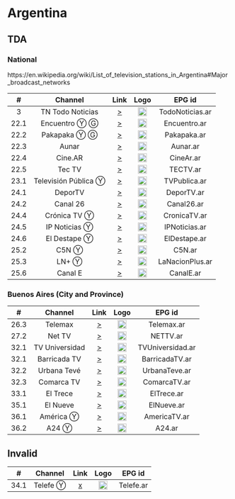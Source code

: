 <h1>Argentina</h1>

<h2>TDA</h2>

<h3>National</h3>
https://en.wikipedia.org/wiki/List_of_television_stations_in_Argentina#Major_broadcast_networks

| #    | Channel        | Link  | Logo | EPG id |
|:----:|:--------------:|:-----:|:----:|:------:|
| 3 | TN Todo Noticias  | [>](https://live-01-01-tn.vodgc.net/TN24/index.m3u8) | <img height="20" src="https://upload.wikimedia.org/wikipedia/commons/thumb/4/4f/TN_todo_noticias_logo.svg/200px-TN_todo_noticias_logo.svg.png"/> | TodoNoticias.ar |
| 22.1 | Encuentro Ⓨ Ⓖ  | [>](https://www.youtube.com/user/encuentro/live) | <img height="20" src="https://i.imgur.com/IyP2UIx.png"/> | Encuentro.ar |
| 22.2 | Pakapaka Ⓨ Ⓖ   | [>](https://www.youtube.com/user/CanalPakapaka/live) | <img height="20" src="https://i.imgur.com/Q4zaCuM.png"/> | Pakapaka.ar |
| 22.3 | Aunar    | [>](https://5fb24b460df87.streamlock.net/live-cont.ar/mirador/playlist.m3u8) | <img height="20" src="http://tvabierta.weebly.com/uploads/5/1/3/4/51344345/aunar.png"/> | Aunar.ar |
| 22.4 | Cine.AR        | [>](https://5fb24b460df87.streamlock.net/live-cont.ar/cinear/playlist.m3u8) | <img height="20" src="https://i.imgur.com/RPLyrIC.png"/> | CineAr.ar |
| 22.5 | Tec TV         | [>](https://tv.initium.net.ar:3939/live/tectvmainlive.m3u8) | <img height="20" src="https://i.imgur.com/EGCq1wc.png"/> | TECTV.ar |
| 23.1 | Televisión Pública Ⓨ | [>](https://www.youtube.com/user/TVPublicaArgentina/live) | <img height="20" src="https://i.imgur.com/4hYYpiu.png"/> | TVPublica.ar |
| 24.1 | DeporTV        | [>](https://5fb24b460df87.streamlock.net/live-cont.ar/deportv/playlist.m3u8) | <img height="20" src="https://i.imgur.com/iyYLNRt.png"/> | DeporTV.ar |
| 24.2 | Canal 26       | [>](https://live-edge01.telecentro.net.ar/live/smil:c26.smil/playlist.m3u8) | <img height="20" src="https://i.imgur.com/xDjOUuz.png"/> | Canal26.ar |
| 24.4 | Crónica TV Ⓨ   | [>](https://www.youtube.com/c/cronicatv/live) | <img height="20" src="https://i.imgur.com/k2Ku8Ib.png"/> | CronicaTV.ar |
|24.5 | IP Noticias Ⓨ | [>](https://www.youtube.com/watch?v=IxQ2-6Y4y9w)| <img height="20" src="https://photos.live-tv-channels.org/tv-logo/ar-ip-noticias-6980-300x225.jpg" />|IPNoticias.ar|
|24.6| El Destape Ⓨ|[>](https://www.youtube.com/watch?v=JuskTxbUqmY)|<img height="20" src="https://yt3.ggpht.com/a-/AAuE7mAuXDwiY8UPwtAHrGXTXkAxBjdRqws2MJIN2A=s900-mo-c-c0xffffffff-rj-k-no"/>|ElDestape.ar|
| 25.2 | C5N Ⓨ          | [>](https://www.youtube.com/c/c5n/live) | <img height="20" src="https://i.imgur.com/E3pamA5.png"/> | C5N.ar |
| 25.3 | LN+ Ⓨ          | [>](https://www.youtube.com/c/LaNacionMas/live) | <img height="20" src="https://i.imgur.com/vJYzGt1.png"/> | LaNacionPlus.ar |
| 25.6 |Canal E| [>](https://unlimited1-us.dps.live/perfiltv/perfiltv.smil/perfiltv/livestream2/chunks.m3u8)| <img height="20" src="https://i.ibb.co/y4pkxH3/Qtc8-M2-PG-400x400.jpg"/>| CanalE.ar|


<h3> Buenos Aires (City and Province)</h3>

| #    | Channel        | Link  | Logo | EPG id |
|:----:|:--------------:|:-----:|:----:|:------:|
| 26.3 | Telemax        | [>](https://live-edge01.telecentro.net.ar/live/smil:tlx.smil/playlist.m3u8) | <img height="20" src="https://i.imgur.com/gfX0hdB.png"/> | Telemax.ar |
| 27.2 | Net TV         | [>](https://unlimited1-us.dps.live/nettv/nettv.smil/playlist.m3u8) | <img height="20" src="https://i.imgur.com/EWmshtx.png"/> | NETTV.ar |
| 32.1 | TV Universidad | [>](https://stratus.stream.cespi.unlp.edu.ar/hls/tvunlp.m3u8) | <img height="20" src="https://i.imgur.com/tvLHiAT.png"/> | TVUniversidad.ar |
|32.1 | Barricada TV|[>](https://live-ak.vimeocdn.com/exp=1696402364~acl=%2F9f41e203-241b-4eb7-b0b5-b1839903408f%2F%2A~hmac=d4819f301510676a986bfe610b664765ee2b1a23e1e1ca3214398f949a0b2778/9f41e203-241b-4eb7-b0b5-b1839903408f/hls.m3u8?min_seconds=30)| <img height="20" src="https://www.barricadatv.org/?p=23082"/>|BarricadaTV.ar|
|32.2 | Urbana Tevé | [>](https://cdnhd.iblups.com/hls/DD3nXkAkWk.m3u8)|<img height="20" src="https://yt3.ggpht.com/ytc/AKedOLQLeFMWMeoumi-o24ohLPXSEdNL5-oJ9W5oP5KnnA=s900-c-k-c0x00ffffff-no-rj" />| UrbanaTeve.ar|
|32.3 | Comarca TV | [>](https://video-weaver.ord56.hls.ttvnw.net/v1/playlist/Cq4FFLOPxq44Qy0kxjcr_wXuRRwjKU6gJ80Tc5eWRkaz5XdeNfeq7DzoNAstinu7BLtnw7jYDANX5yCDozdlS55_kYfuDyqQhwF0JpzU75lDUv5NOuUVWBwlP0m1Bh1JMn21v_OvA_teSCI7hcIFl2DoINrr8bHnpSS8EUvXNesfdX_LcfQH-clqftQ0sCreLIbTvxI5MyL6Wnm8jGh2yg48A2c_k9YHDH6TpM3tLo-pbRrrfByqMq-IoMQREf5DV_sTfHtAzinQQU3Np309s2ScJwcBlAjzz4VJ7svuJ1UbWBBylenSTnrXQW5Vws7OqG2kcoAHHpAQN6BQCpxaXO6dE7MLg7Nq6E7961fHEVSqFCRQg2Y5orbSsEwMo7_S4s5POZSQX1tn04QDuHfLixx-aBcbctSSFmI1CNZ3YDCEZVvWHOU6SyKQcsZeJCFLA1DsxqY3DeAn6n7xpPS4pdsizKqlqsT66liv_L-48h7jGujNZPDHge0fcgUs_7b7jlKJlKv-S_s1mGgLqPEUEQ8dhn5AugB0kfjAGgcTHIP_qLPRY0M7OikuBaMxh1pUpPkVG9AX4jCg1cwCgcfa64OP9ed4pwMjoiKm0dIfytTQ8hWjwXtkv16nJDfZ3kkqaMnM8ErZG6tRw-JVy3nRooKubY7Re0Fc1RHB85_eX2NYQD88N7r-UgaiO2ax0FQ-E_IdfuwSmp5oDy6Di6pT7r_zDRN3znbV64s4i-INUg-D2Leeq4xqYhe_Zhj-3AoxXDWCB0-DCc1kFEComkNpY01YA19zEm01TKLCbdaJwdC6bQpSEoJkOCoPAMnxm7oPNlqZRbhM4TVCJ34f4Y1guzaDomcEABl4Cii2UF-OhskRUZF-SUWjWdO6z62UqZagzG2QOTr6VBH-ItT_16fLsRUaDGTVKzgYHT8XcSqTkyABKgl1cy1lYXN0LTEwjQY.m3u8)|<img height="20" src="http://directostv.teleame.com/wp-content/uploads/2020/10/Comarca-TV-en-vivo-Online.png" />|ComarcaTV.ar|
| 33.1 | El Trece       | [>](https://live-01-02-eltrece.vodgc.net/eltrecetv/index.m3u8) | <img height="20" src="https://i.imgur.com/ZK7AQFg.png"/> | ElTrece.ar |
| 35.1 | El Nueve       | [>](https://octubre-live.cdn.vustreams.com/live/channel09/live.isml/live.m3u8) | <img height="20" src="https://i.imgur.com/EtcVSm4.png"/> | ElNueve.ar |
| 36.1 | América Ⓨ      | [>](https://www.youtube.com/c/americaenvivo/live) | <img height="20" src="https://i.imgur.com/Jt7dOQm.png"/> | AmericaTV.ar |
| 36.2 | A24 Ⓨ          | [>](https://www.youtube.com/c/A24com/live) | <img height="20" src="https://i.imgur.com/OdhF7ym.png"/> | A24.ar |
<h2>Invalid</h2>



| #    | Channel        | Link  | Logo | EPG id |
|:----:|:--------------:|:-----:|:----:|:------:|
| 34.1 | Telefe Ⓨ       | [x](https://www.youtube.com/telefe/live) | <img height="20" src="https://i.imgur.com/wrZfMXn.png"/> | Telefe.ar |
